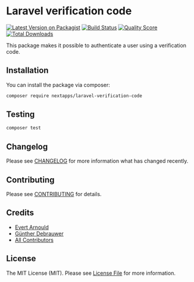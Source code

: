 # Laravel verification code

[![Latest Version on Packagist](https://img.shields.io/packagist/v/nextapps-be/laravel-verification-code.svg?style=flat-square)](https://packagist.org/packages/nextapps-be/laravel-verification-code)
[![Build Status](https://img.shields.io/travis/nextapps-be/laravel-verification-code/master.svg?style=flat-square)](https://travis-ci.org/nextapps-be/laravel-verification-code)
[![Quality Score](https://img.shields.io/scrutinizer/g/nextapps-be/laravel-verification-code.svg?style=flat-square)](https://scrutinizer-ci.com/g/nextapps-be/laravel-verification-code)
[![Total Downloads](https://img.shields.io/packagist/dt/nextapps-be/laravel-verification-code.svg?style=flat-square)](https://packagist.org/packages/nextapps-be/laravel-verification-code)

This package makes it possible to authenticate a user using a verification code.

## Installation

You can install the package via composer:

```bash
composer require nextapps/laravel-verification-code
```

## Testing

``` bash
composer test
```

## Changelog

Please see [CHANGELOG](CHANGELOG.md) for more information what has changed recently.

## Contributing

Please see [CONTRIBUTING](CONTRIBUTING.md) for details.

## Credits

- [Evert Arnould](https://github.com/earnould)
- [Günther Debrauwer](https://github.com/gdebrauwer)
- [All Contributors](../../contributors)

## License

The MIT License (MIT). Please see [License File](LICENSE.md) for more information.
